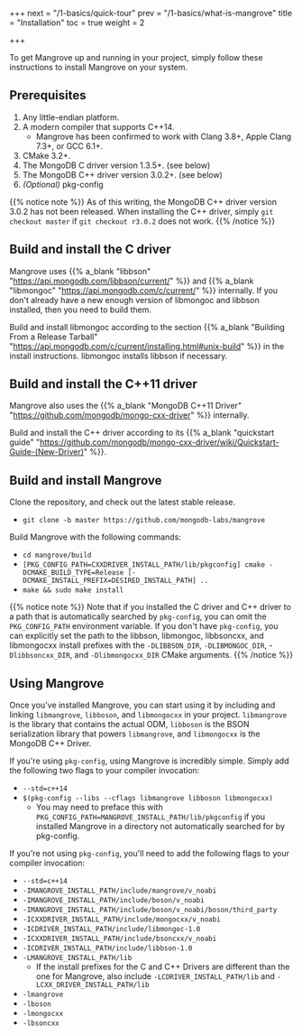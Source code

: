 +++
next = "/1-basics/quick-tour"
prev = "/1-basics/what-is-mangrove"
title = "Installation"
toc = true
weight = 2

+++

To get Mangrove up and running in your project, simply follow these instructions to install Mangrove on your system.

## Prerequisites

1. Any little-endian platform.
2. A modern compiler that supports C++14.
	* Mangrove has been confirmed to work with Clang 3.8+, Apple Clang 7.3+, or GCC 6.1+.
3. CMake 3.2+. 
4. The MongoDB C driver version 1.3.5+. (see below)
5. The MongoDB C++ driver version 3.0.2+. (see below)
6. *(Optional)* pkg-config

{{% notice note %}}
As of this writing, the MongoDB C++ driver version 3.0.2 has not been released. When installing the C++ driver, simply `git checkout master` if `git checkout r3.0.2` does not work.
{{% /notice %}}

## Build and install the C driver

Mangrove uses {{% a_blank "libbson" "https://api.mongodb.com/libbson/current/" %}} and {{% a_blank "libmongoc" "https://api.mongodb.com/c/current/" %}} internally. If you don't already have a new enough version of libmongoc and libbson installed, then you need to build them.

Build and install libmongoc according to the section {{% a_blank "Building From a Release Tarball" "https://api.mongodb.com/c/current/installing.html#unix-build" %}} in the install instructions. libmongoc installs libbson if necessary.

## Build and install the C++11 driver

Mangrove also uses the {{% a_blank "MongoDB C++11 Driver" "https://github.com/mongodb/mongo-cxx-driver" %}} internally.

Build and install the C++ driver according to its {{% a_blank "quickstart guide" "https://github.com/mongodb/mongo-cxx-driver/wiki/Quickstart-Guide-(New-Driver)" %}}.

## Build and install Mangrove

Clone the repository, and check out the latest stable release.

* `git clone -b master https://github.com/mongodb-labs/mangrove`

Build Mangrove with the following commands:

* `cd mangrove/build`
* `[PKG_CONFIG_PATH=CXXDRIVER_INSTALL_PATH/lib/pkgconfig] cmake -DCMAKE_BUILD_TYPE=Release [-DCMAKE_INSTALL_PREFIX=DESIRED_INSTALL_PATH] ..`
* `make && sudo make install`

{{% notice note %}}
Note that if you installed the C driver and C++ driver to a path that is automatically searched by `pkg-config`, you can omit the `PKG_CONFIG_PATH` environment variable. If you don't have `pkg-config`, you can explicitly set the path to the libbson, libmongoc, libbsoncxx, and libmongocxx install prefixes with the `-DLIBBSON_DIR`, `-DLIBMONGOC_DIR`, -`Dlibbsoncxx_DIR`, and `-Dlibmongocxx_DIR` CMake arguments.
{{% /notice %}}

## Using Mangrove

Once you've installed Mangrove, you can start using it by including and linking `libmangrove`, `libboson`, and `libmongocxx` in your project. `libmangrove` is the library that contains the actual ODM, `libboson` is the BSON serialization library that powers `libmangrove`, and `libmongocxx` is the MongoDB C++ Driver.

If you're using `pkg-config`, using Mangrove is incredibly simple. Simply add the following two flags to your compiler invocation:

* `--std=c++14`
* `$(pkg-config --libs --cflags libmangrove libboson libmongocxx)`
	- You may need to preface this with `PKG_CONFIG_PATH=MANGROVE_INSTALL_PATH/lib/pkgconfig` if you installed Mangrove in a directory not automatically searched for by pkg-config.

If you're not using `pkg-config`, you'll need to add the following flags to your compiler invocation:

* `--std=c++14`
* `-IMANGROVE_INSTALL_PATH/include/mangrove/v_noabi` 
* `-IMANGROVE_INSTALL_PATH/include/boson/v_noabi`
* `-IMANGROVE_INSTALL_PATH/include/boson/v_noabi/boson/third_party`
* `-ICXXDRIVER_INSTALL_PATH/include/mongocxx/v_noabi`
* `-ICDRIVER_INSTALL_PATH/include/libmongoc-1.0`
* `-ICXXDRIVER_INSTALL_PATH/include/bsoncxx/v_noabi`
* `-ICDRIVER_INSTALL_PATH/include/libbson-1.0` 
* `-LMANGROVE_INSTALL_PATH/lib`
	- If the install prefixes for the C and C++ Drivers are different than the one for Mangrove, also include `-LCDRIVER_INSTALL_PATH/lib` and `-LCXX_DRIVER_INSTALL_PATH/lib`
* `-lmangrove` 
* `-lboson`
* `-lmongocxx` 
* `-lbsoncxx`
